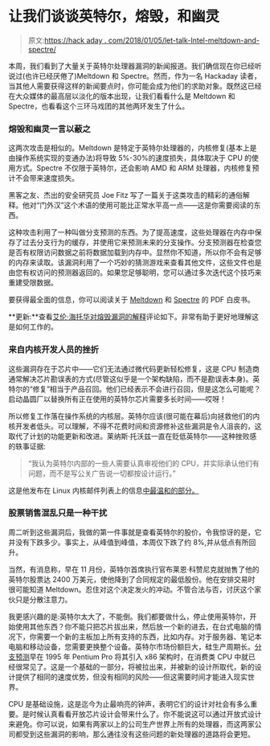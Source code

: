 # 让我们谈谈英特尔，熔毁，和幽灵

> 原文:[https://hack aday . com/2018/01/05/let-talk-Intel-meltdown-and-spectre/](https://hackaday.com/2018/01/05/lets-talk-intel-meltdown-and-spectre/)

本周，我们看到了大量关于英特尔处理器漏洞的新闻报道。我们确信现在你已经听说过(也许已经厌倦了)Meltdown 和 Spectre。然而，作为一名 Hackaday 读者，当其他人需要获得这样的新闻要点时，你可能会成为他们的求助对象。既然这已经在大众媒体的最高层以淡化的版本出现，让我们看看什么是 Meltdown 和 Spectre，也看看这个三环马戏团的其他两环发生了什么。

### 熔毁和幽灵一言以蔽之

这两次攻击是相似的。Meltdown 是特定于英特尔处理器的，内核修复(基本上是由操作系统实现的变通办法)将导致 5%-30%的速度损失，具体取决于 CPU 的使用方式。Spectre 不仅限于英特尔，还会影响 AMD 和 ARM 处理器，内核修复预计不会带来速度损失。

黑客之友、杰出的安全研究员 Joe Fitz 写了一篇关于这类攻击的精彩的通俗解释。他对“门外汉”这个术语的使用可能比正常水平高一点——这是你需要阅读的东西。

这种攻击利用了一种叫做分支预测的东西。为了提高速度，这些处理器在内存中保存了过去分支行为的缓存，并使用它来预测未来的分支操作。分支预测器在检查您是否有权限访问数据之前将数据加载到内存中。显然你不知道，所以你不会有足够的内存来读取。该漏洞利用了一个巧妙的猜测游戏来查看其他文件，这些文件也是由您有权访问的预测器返回的。如果您足够聪明，您可以通过多次迭代这个技巧来重建受限数据。

要获得最全面的信息，你可以阅读关于 [Meltdown](https://meltdownattack.com/meltdown.pdf) 和 [Spectre](https://spectreattack.com/spectre.pdf) 的 PDF 白皮书。

**更新:**查看[艾伦·海托华对熔毁漏洞的解释](https://hackaday.com/2018/01/05/lets-talk-intel-meltdown-and-spectre/#comment-4291735)评论如下。非常有助于更好地理解这是如何工作的。

### 来自内核开发人员的挫折

这些漏洞存在于芯片中——它们无法通过微代码更新轻松修复，这是 CPU 制造商通常解决芯片勘误表的方式(尽管这似乎是一个架构缺陷，而不是勘误表本身)。英特尔的“修复”相当于产品召回。他们已经表示不会进行召回，但是这怎么可能呢？启动晶圆厂以替换所有正在使用的英特尔芯片需要多长时间——哎呀！

所以修复工作落在操作系统的内核层。英特尔应该(很可能在幕后)向拯救他们的内核开发者低头。可以理解，不得不花费时间和资源修补这些漏洞是令人沮丧的，这取代了计划的功能更新和改进。莱纳斯·托沃兹一直在贬低英特尔——这种挫败感的轶事证据:

> “我认为英特尔内部的一些人需要认真审视他们的 CPU，并实际承认他们有问题，而不是写公关广告说一切都按设计运行。”

这是他发布在 Linux 内核邮件列表上的信息[中最温和的部分。](https://lkml.org/lkml/2018/1/3/797)

### 股票销售混乱只是一种干扰

周二听到这些漏洞后，我做的第一件事就是查看英特尔的股价，令我惊讶的是，它并没有下跌多少。事实上，从峰值到峰值，本周仅下跌了约 8%,并从低点有所回升。

当然，有消息称，早在 11 月份，英特尔首席执行官布莱恩·科赞尼克就抛售了他的英特尔股票达 2400 万美元，使他降到了合同规定的最低股份。他在安排交易时很可能知道 Meltdown。忍住对这个决定发火的冲动。不管合法与否，讨厌这个家伙只是分散注意力。

我更感兴趣的是:英特尔太大了，不能倒。我们都要做什么，停止使用英特尔，开始使用其他东西？你不能只把芯片拔出来，然后放一个新的进去，在台式电脑的情况下，你需要一个新的主板加上所有支持的东西，比如内存。对于服务器、笔记本电脑和移动设备，您需要更换整个设备。英特尔市场份额巨大，硅生产周期长。[分支预测](https://en.wikipedia.org/wiki/Branch_predictor)早在 1995 年 Pentium Pro 将其引入 x86 架构时，在消费类 CPU 中就已经很常见了。这是一个基础的一部分，将被拉出来，并被新的设计所取代，新的设计提供了相同的速度优势，但没有相同的风险——但这需要时间才能进入现实世界。

CPU 是基础设施，这是迄今为止最响亮的钟声，表明它们的设计对社会有多么重要。是时候认真看看开放芯片设计会带来什么了。你不能说这可以通过开放式设计来避免。你可以说，如果有两家以上的公司生产世界上所有的处理器，而这两家公司都受到这些漏洞的影响，那么通往没有这些问题的新处理器的道路将会更短。